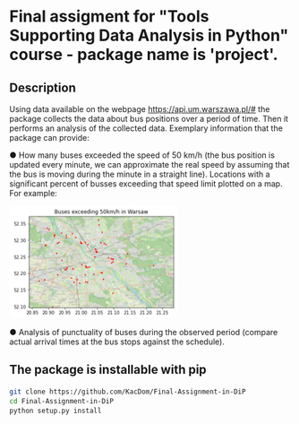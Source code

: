 # Final assigment for "Tools Supporting Data Analysis in Python" course - package name is 'project'.

## Description
Using data available on the webpage https://api.um.warszawa.pl/#  the package collects the data about bus positions over
a period of time. Then it performs an analysis of the collected data. Exemplary information that the package can provide:


● How many buses exceeded the speed of 50 km/h (the bus position is updated every minute, we can
approximate the real speed by assuming that the bus is moving during the minute in a straight line).
Locations with a significant percent of busses exceeding that speed limit plotted on a map.
For example:


<img src="https://github.com/KacDom/Final-Assignment-in-DiP/blob/main/speeders.png" width="300" height="200">


● Analysis of punctuality of buses during the observed period (compare actual arrival times at
the bus stops against the schedule).

## The package is installable with pip
```bash
git clone https://github.com/KacDom/Final-Assignment-in-DiP
cd Final-Assignment-in-DiP
python setup.py install
```
